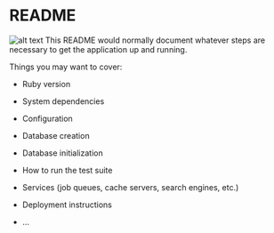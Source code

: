 # README
![alt text](https://raw.githubusercontent.com/manoeljuniorti/crypto-wallet/main/app/public/welcome_cripto.png)
This README would normally document whatever steps are necessary to get the
application up and running.

Things you may want to cover:

* Ruby version

* System dependencies

* Configuration

* Database creation

* Database initialization

* How to run the test suite

* Services (job queues, cache servers, search engines, etc.)

* Deployment instructions

* ...
